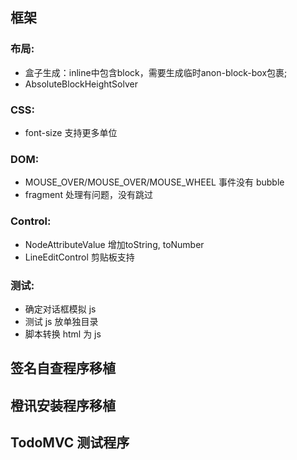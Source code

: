 ## 框架

### 布局:
- 盒子生成：inline中包含block，需要生成临时anon-block-box包裹;
- AbsoluteBlockHeightSolver

### CSS:
- font-size 支持更多单位

### DOM:
- MOUSE_OVER/MOUSE_OVER/MOUSE_WHEEL 事件没有 bubble
- fragment 处理有问题，没有跳过

### Control:
- NodeAttributeValue 增加toString, toNumber
- LineEditControl 剪贴板支持

### 测试:
- 确定对话框模拟 js
- 测试 js 放单独目录
- 脚本转换 html 为 js

## 签名自查程序移植

## 橙讯安装程序移植

## TodoMVC 测试程序
